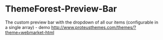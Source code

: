 ThemeForest-Preview-Bar
=======================

The custom preview bar with the dropdown of all our items (configurable in a single array) - demo http://www.proteusthemes.com/themes/?theme=webmarket-html
